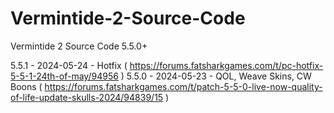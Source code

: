 # Vermintide-2-Source-Code
Vermintide 2 Source Code 5.5.0+

5.5.1 - 2024-05-24 - Hotfix ( https://forums.fatsharkgames.com/t/pc-hotfix-5-5-1-24th-of-may/94956 )
5.5.0 - 2024-05-23 - QOL, Weave Skins, CW Boons ( https://forums.fatsharkgames.com/t/patch-5-5-0-live-now-quality-of-life-update-skulls-2024/94839/15 )

